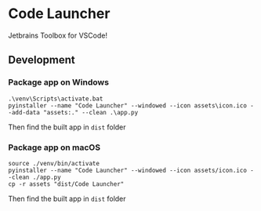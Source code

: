 # Code Launcher
Jetbrains Toolbox for VSCode!

## Development

### Package app on Windows
```
.\venv\Scripts\activate.bat
pyinstaller --name "Code Launcher" --windowed --icon assets\icon.ico --add-data "assets:." --clean .\app.py
```

Then find the built app in `dist` folder

### Package app on macOS
```
source ./venv/bin/activate
pyinstaller --name "Code Launcher" --windowed --icon assets/icon.ico --clean ./app.py
cp -r assets "dist/Code Launcher"
```

Then find the built app in `dist` folder